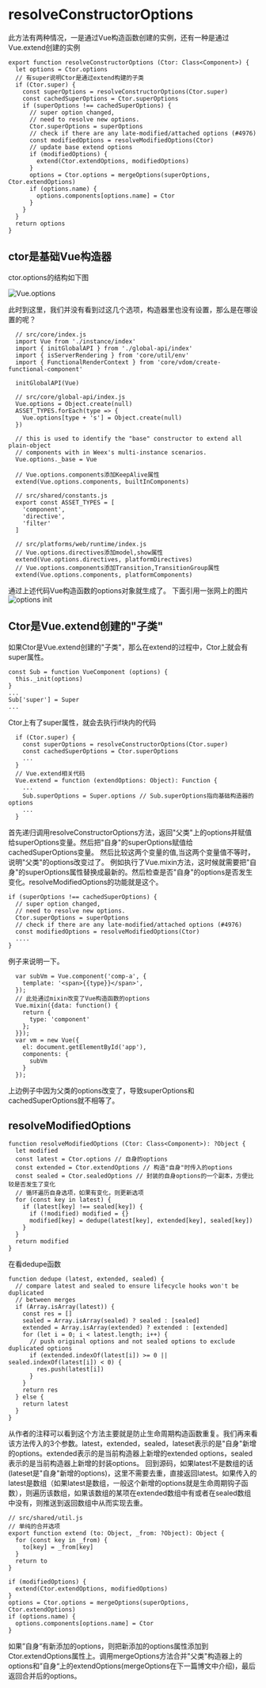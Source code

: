 # resolveConstructorOptions

此方法有两种情况，一是通过Vue构造函数创建的实例，还有一种是通过Vue.extend创建的实例
```
export function resolveConstructorOptions (Ctor: Class<Component>) {
  let options = Ctor.options
  // 有super说明Ctor是通过extend构建的子类
  if (Ctor.super) {
    const superOptions = resolveConstructorOptions(Ctor.super)
    const cachedSuperOptions = Ctor.superOptions
    if (superOptions !== cachedSuperOptions) {
      // super option changed,
      // need to resolve new options.
      Ctor.superOptions = superOptions
      // check if there are any late-modified/attached options (#4976)
      const modifiedOptions = resolveModifiedOptions(Ctor)
      // update base extend options
      if (modifiedOptions) {
        extend(Ctor.extendOptions, modifiedOptions)
      }
      options = Ctor.options = mergeOptions(superOptions, Ctor.extendOptions)
      if (options.name) {
        options.components[options.name] = Ctor
      }
    }
  }
  return options
}
```

## ctor是基础Vue构造器
ctor.options的结构如下图

![Vue.options](./img/vueOptions.png 'vue 构造器options')

此时到这里，我们并没有看到过这几个选项，构造器里也没有设置，那么是在哪设置的呢？

```
  // src/core/index.js
  import Vue from './instance/index'
  import { initGlobalAPI } from './global-api/index'
  import { isServerRendering } from 'core/util/env'
  import { FunctionalRenderContext } from 'core/vdom/create-functional-component'

  initGlobalAPI(Vue)

  // src/core/global-api/index.js
  Vue.options = Object.create(null)
  ASSET_TYPES.forEach(type => {
    Vue.options[type + 's'] = Object.create(null)
  })

  // this is used to identify the "base" constructor to extend all plain-object
  // components with in Weex's multi-instance scenarios.
  Vue.options._base = Vue

  // Vue.options.components添加KeepAlive属性
  extend(Vue.options.components, builtInComponents)

  // src/shared/constants.js
  export const ASSET_TYPES = [
    'component',
    'directive',
    'filter'
  ]

  // src/platforms/web/runtime/index.js
  // Vue.options.directives添加model,show属性
  extend(Vue.options.directives, platformDirectives)
  // Vue.options.components添加Transition,TransitionGroup属性
  extend(Vue.options.components, platformComponents)
```

通过上述代码Vue构造函数的options对象就生成了。
下面引用一张网上的图片
![options init](./img/vueOptions02.png)


## Ctor是Vue.extend创建的"子类"
如果Ctor是Vue.extend创建的"子类"，那么在extend的过程中，Ctor上就会有super属性。

```
const Sub = function VueComponent (options) {
  this._init(options)
}
...
Sub['super'] = Super
...
```
Ctor上有了super属性，就会去执行if块内的代码
```
  if (Ctor.super) {
    const superOptions = resolveConstructorOptions(Ctor.super)
    const cachedSuperOptions = Ctor.superOptions
    ...
  }
  // Vue.extend相关代码
  Vue.extend = function (extendOptions: Object): Function {
    ...
    Sub.superOptions = Super.options // Sub.superOptions指向基础构造器的options
    ...
  }
```
首先递归调用resolveConstructorOptions方法，返回"父类"上的options并赋值给superOptions变量。然后把"自身"的superOptions赋值给cachedSuperOptions变量。
然后比较这两个变量的值,当这两个变量值不等时，说明"父类"的options改变过了。
例如执行了Vue.mixin方法，这时候就需要把"自身"的superOptions属性替换成最新的。然后检查是否"自身"的options是否发生变化。resolveModifiedOptions的功能就是这个。
```
if (superOptions !== cachedSuperOptions) {
  // super option changed,
  // need to resolve new options.
  Ctor.superOptions = superOptions
  // check if there are any late-modified/attached options (#4976)
  const modifiedOptions = resolveModifiedOptions(Ctor)
  ....
}
```
例子来说明一下。
```
  var subVm = Vue.component('comp-a', {
    template: '<span>{{type}}</span>',
  });
  // 此处通过mixin改变了Vue构造函数的options
  Vue.mixin({data: function() {
    return {
      type: 'component'
    };
  }});
  var vm = new Vue({
    el: document.getElementById('app'),
    components: {
      subVm
    }
  });
```
上边例子中因为父类的options改变了，导致superOptions和cachedSuperOptions就不相等了。

## resolveModifiedOptions
```
function resolveModifiedOptions (Ctor: Class<Component>): ?Object {
  let modified
  const latest = Ctor.options // 自身的options
  const extended = Ctor.extendOptions // 构造"自身"时传入的options
  const sealed = Ctor.sealedOptions // 封装的自身options的一个副本，方便比较是否发生了变化
  // 循环遍历自身选项，如果有变化，则更新选项
  for (const key in latest) {
    if (latest[key] !== sealed[key]) {
      if (!modified) modified = {}
      modified[key] = dedupe(latest[key], extended[key], sealed[key])
    }
  }
  return modified
}
```
在看dedupe函数
```
function dedupe (latest, extended, sealed) {
  // compare latest and sealed to ensure lifecycle hooks won't be duplicated
  // between merges
  if (Array.isArray(latest)) {
    const res = []
    sealed = Array.isArray(sealed) ? sealed : [sealed]
    extended = Array.isArray(extended) ? extended : [extended]
    for (let i = 0; i < latest.length; i++) {
      // push original options and not sealed options to exclude duplicated options
      if (extended.indexOf(latest[i]) >= 0 || sealed.indexOf(latest[i]) < 0) {
        res.push(latest[i])
      }
    }
    return res
  } else {
    return latest
  }
}
```
从作者的注释可以看到这个方法主要就是防止生命周期构造函数重复。我们再来看该方法传入的3个参数。latest，extended，sealed，lateset表示的是"自身"新增的options。extended表示的是当前构造器上新增的extended options，sealed表示的是当前构造器上新增的封装options。
回到源码，如果latest不是数组的话(lateset是"自身"新增的options)，这里不需要去重，直接返回latest。如果传入的latest是数组（如果latest是数组，一般这个新增的options就是生命周期钩子函数），则遍历该数组，如果该数组的某项在extended数组中有或者在sealed数组中没有，则推送到返回数组中从而实现去重。

```
// src/shared/util.js
// 单纯的合并选项
export function extend (to: Object, _from: ?Object): Object {
  for (const key in _from) {
    to[key] = _from[key]
  }
  return to
}
```

```
if (modifiedOptions) {
  extend(Ctor.extendOptions, modifiedOptions)
}
options = Ctor.options = mergeOptions(superOptions, Ctor.extendOptions)
if (options.name) {
  options.components[options.name] = Ctor
}
```
如果”自身“有新添加的options，则把新添加的options属性添加到Ctor.extendOptions属性上。调用mergeOptions方法合并"父类"构造器上的options和”自身“上的extendOptions(mergeOptions在下一篇博文中介绍)，最后返回合并后的options。